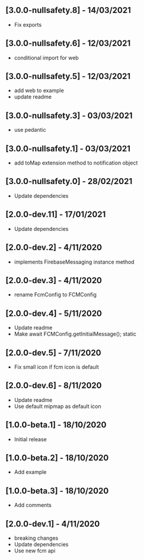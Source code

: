 ## [3.0.0-nullsafety.8] - 14/03/2021

* Fix exports

## [3.0.0-nullsafety.6] - 12/03/2021

* conditional import for web

## [3.0.0-nullsafety.5] - 12/03/2021

* add web to example
* update readme

## [3.0.0-nullsafety.3] - 03/03/2021

* use pedantic

## [3.0.0-nullsafety.1] - 03/03/2021

* add toMap extension method to notification object

## [3.0.0-nullsafety.0] - 28/02/2021

* Update dependencies

## [2.0.0-dev.11] - 17/01/2021

* Update dependencies

## [2.0.0-dev.2] - 4/11/2020

* implements FirebaseMessaging instance method

## [2.0.0-dev.3] - 4/11/2020

* rename FcmConfig to FCMConfig 

## [2.0.0-dev.4] - 5/11/2020

* Update readme 
* Make await FCMConfig.getInitialMessage(); static

## [2.0.0-dev.5] - 7/11/2020

* Fix small icon if fcm icon is default

## [2.0.0-dev.6] - 8/11/2020

* Update readme
* Use default mipmap as default icon

## [1.0.0-beta.1] - 18/10/2020

* Initial release

## [1.0.0-beta.2] - 18/10/2020

* Add example

## [1.0.0-beta.3] - 18/10/2020

* Add comments

## [2.0.0-dev.1] - 4/11/2020

* breaking changes
* Update dependencies
* Use new fcm api

